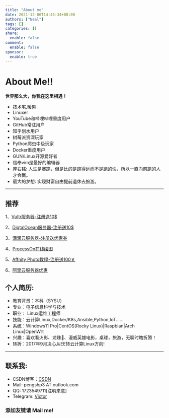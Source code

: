 ```yaml
---
title: "About me"
date: 2021-12-06T14:45:34+08:00
authors: ["Neal"]
tags: []
categories: []
share:
  enable: false
comment:
  enable: false
sponsor:
  enable: true
---
```



# About Me!!

**世界那么大，你我在这里相遇！**

- 技术宅,暖男
- Linuxer
- YouTube和哔哩哔哩重度用户
- GitHub常驻用户
- 知乎划水用户
- 树莓派资深玩家
- Python爬虫中级玩家
- Docker重度用户
- GUN/Linux开源爱好者
- 信奉vim是最好的编辑器
- 座右铭: 人生是赛跑，但是比的是跑得远而不是跑的快，所以一直向前跑的人才会赢。
- 最大的梦想: 实现财富自由提前退休去旅游。

***

## 推荐

1、[Vultr服务器-注册送10$](https://www.vultr.com/?ref=6970034)

2、[DigtalOcean服务器-注册送10$](https://m.do.co/c/655f233acdc9)

3、[滴滴云服务器-注册送优惠券](https://i.didiyun.com/2an5QPNLhtH)

4、[ProcessOn在线绘图](https://www.processon.com/i/58651c76e4b0e06926af55e0)

5、[Affnity Photo教程-注册送100￥](https://yx.qiqiuyun.net/drp/redirect/type/redirect/token/e49a8b31c7674cc1954b3ad2773c9609%3AL3JlZ2lzdGVy)

6、[阿里云服务器优惠](https://www.aliyun.com/minisite/goods?userCode=shw4lml5&share_source=copy_link)

## 个人简历:

* 教育背景：本科（SYSU）
* 专业：电子信息科学与技术
* 职业： Linux运维工程师
* 技能：云计算Linux,Docker/K8s,Ansible,Python,IoT......
* 系统：Windows11 Pro|CentOS(Rocky Linux)|Raspbian|Arch Linux|OpenWrt
* 兴趣：喜欢看火影、龙珠🐲、漫威英雄电影，桌球，旅游，无聊时瞎折腾！
* 转折：2017年9月决心从EE转云计算Linux方向!

***

## 联系我:

* CSDN博客：[CSDN](https://blog.csdn.net/qq_22512533)
* Mail: pengshp3 AT outlook.com
* QQ: 1723549711[注明来意]
* Telegram: [Victor](https://t.me/Neal_linux)

### 添加友链请 Mail me!